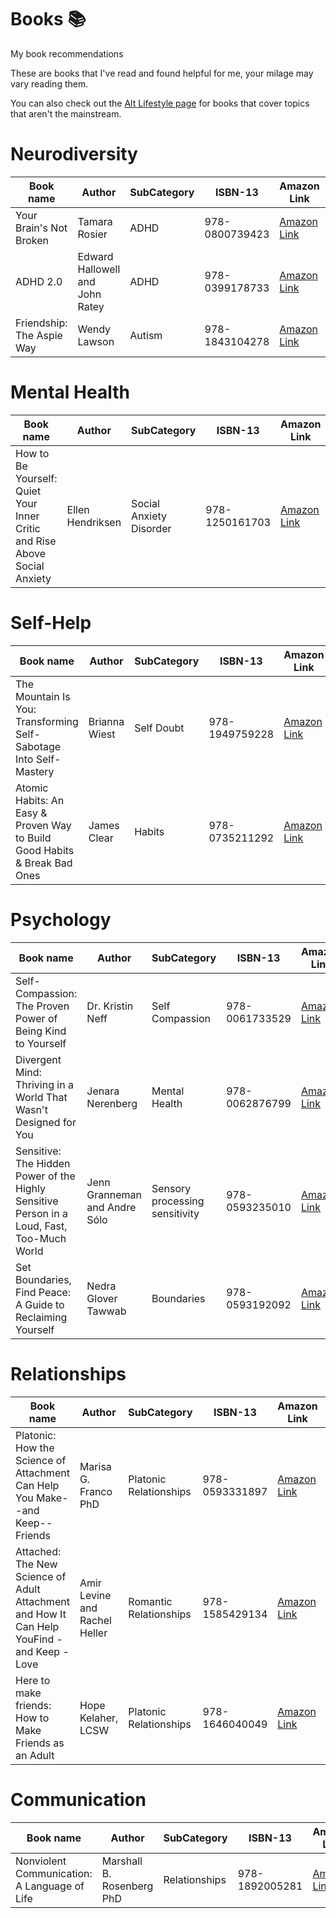 # Books :books:
My book recommendations

These are books that I've read and found helpful for me, your milage may vary reading them.

You can also check out the [Alt Lifestyle page][Alt_Lifestyle Ref] for books that cover topics that aren't the mainstream.

# Neurodiversity
| Book name | Author | SubCategory | ISBN-13 | Amazon Link | Have Read? |
| ------------- | ------------- | ------------- | ------------- | ------------- | ------------- |
| Your Brain's Not Broken | Tamara Rosier | ADHD | 978-0800739423 | [Amazon Link](https://www.amazon.com/Your-Brains-Not-Broken-Strategies/dp/0800739426) | Yes |
| ADHD 2.0 | Edward Hallowell and John Ratey | ADHD | 978-0399178733 | [Amazon Link](https://www.amazon.com/ADHD-2-0-Essential-Strategies-Distraction/dp/0399178732) | Yes |
| Friendship: The Aspie Way | Wendy Lawson | Autism | 978-1843104278 | [Amazon Link](https://www.amazon.com/dp/184310427X) | Yes |

# Mental Health
| Book name | Author | SubCategory | ISBN-13 | Amazon Link | Have Read? |
| ------------- | ------------- | ------------- | ------------- | ------------- | ------------- |
| How to Be Yourself: Quiet Your Inner Critic and Rise Above Social Anxiety | Ellen Hendriksen | Social Anxiety Disorder | 978-1250161703 | [Amazon Link](https://www.amazon.com/How-Be-Yourself-Critic-Anxiety/dp/1250161703) | Yes |

# Self-Help
| Book name | Author | SubCategory | ISBN-13 | Amazon Link | Have Read? |
| ------------- | ------------- | ------------- | ------------- | ------------- | ------------- |
| The Mountain Is You: Transforming Self-Sabotage Into Self-Mastery | Brianna Wiest | Self Doubt | 978-1949759228 | [Amazon Link](https://www.amazon.com/gp/product/1949759229) | Yes |
| Atomic Habits: An Easy & Proven Way to Build Good Habits & Break Bad Ones | James Clear  | Habits | 978-0735211292 | [Amazon Link](https://www.amazon.com/Atomic-Habits-Proven-Build-Break/dp/0735211299) | Yes |

# Psychology
| Book name | Author | SubCategory | ISBN-13 | Amazon Link | Have Read? |
| ------------- | ------------- | ------------- | ------------- | ------------- | ------------- |
| Self-Compassion: The Proven Power of Being Kind to Yourself | Dr. Kristin Neff | Self Compassion | 978-0061733529 | [Amazon Link](https://www.amazon.com/gp/product/0061733520) | Yes |
| Divergent Mind: Thriving in a World That Wasn't Designed for You | Jenara Nerenberg | Mental Health | 978-0062876799 | [Amazon Link](https://www.amazon.com/dp/0062876805) | Yes |
| Sensitive: The Hidden Power of the Highly Sensitive Person in a Loud, Fast, Too-Much World  | Jenn Granneman and Andre Sólo | Sensory processing sensitivity | 978-0593235010 | [Amazon Link](https://www.amazon.com/Sensitive-Hidden-Highly-Person-Too-Much/dp/0593235010) | Yes |
| Set Boundaries, Find Peace: A Guide to Reclaiming Yourself | Nedra Glover Tawwab | Boundaries | 978-0593192092 | [Amazon Link](https://www.amazon.com/Set-Boundaries-Find-Peace-Reclaiming/dp/0593192095) | Yes |

# Relationships
| Book name | Author | SubCategory | ISBN-13 | Amazon Link | Have Read? |
| ------------- | ------------- | ------------- | ------------- | ------------- | ------------- |
| Platonic: How the Science of Attachment Can Help You Make--and Keep--Friends | Marisa G. Franco PhD | Platonic Relationships | 978-0593331897 | [Amazon Link](https://www.amazon.com/gp/product/0593331893) | Yes |
| Attached: The New Science of Adult Attachment and How It Can Help YouFind - and Keep - Love | Amir Levine and Rachel Heller | Romantic Relationships | 978-1585429134 | [Amazon Link](https://www.amazon.com/gp/product/1585429139) | Yes |
| Here to make friends: How to Make Friends as an Adult | Hope Kelaher, LCSW | Platonic Relationships | 978-1646040049 | [Amazon Link](https://www.amazon.com/dp/164604004X) | Yes |

# Communication
| Book name | Author | SubCategory | ISBN-13 | Amazon Link | Have Read? |
| --------- | ------ | ----------- | ------- | ----------- | ---------- |
| Nonviolent Communication: A Language of Life | Marshall B. Rosenberg PhD | Relationships | 978-1892005281 | [Amazon Link](https://www.amazon.com/dp/189200528X) | Yes |


<!--
Template for a new category:
# Category
| Book name | Author | SubCategory | ISBN-13 | Amazon Link | Have Read? |
| ------------- | ------------- | ------------- | ------------- | ------------- | ------------- |
|  |  |  | 978- | [Amazon Link]() | Yes |

Template for adding a book:
|  |  |  | 978- | [Amazon Link]() | Yes |
-->

<!-- Links -->
[Alt_Lifestyle Ref]: ./alt_lifestyle.md
